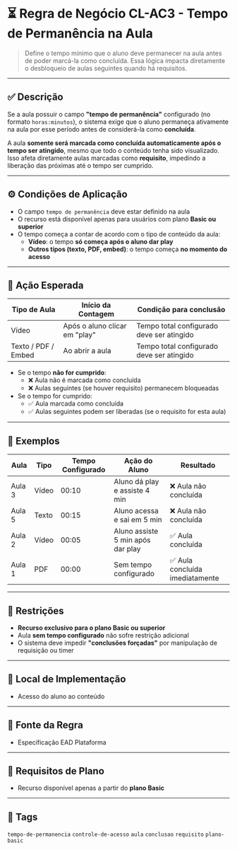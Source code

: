 # ⏳ Regra de Negócio CL-AC3 - Tempo de Permanência na Aula

> Define o tempo mínimo que o aluno deve permanecer na aula antes de poder marcá-la como concluída. Essa lógica impacta diretamente o desbloqueio de aulas seguintes quando há requisitos.

---

## ✅ Descrição

Se a aula possuir o campo **"tempo de permanência"** configurado (no formato `horas:minutos`), o sistema exige que o aluno permaneça ativamente na aula por esse período antes de considerá-la como **concluída**.

A aula **somente será marcada como concluída automaticamente após o tempo ser atingido**, mesmo que todo o conteúdo tenha sido visualizado. Isso afeta diretamente aulas marcadas como **requisito**, impedindo a liberação das próximas até o tempo ser cumprido.

---

## ⚙️ Condições de Aplicação

- O campo `tempo de permanência` deve estar definido na aula
- O recurso está disponível apenas para usuários com plano **Basic ou superior**
- O tempo começa a contar de acordo com o tipo de conteúdo da aula:
  - **Vídeo**: o tempo **só começa após o aluno dar play**
  - **Outros tipos (texto, PDF, embed)**: o tempo começa **no momento do acesso**

---

## 🎯 Ação Esperada

| Tipo de Aula | Início da Contagem | Condição para conclusão |
|--------------|--------------------|--------------------------|
| Vídeo | Após o aluno clicar em "play" | Tempo total configurado deve ser atingido |
| Texto / PDF / Embed | Ao abrir a aula | Tempo total configurado deve ser atingido |

- Se o tempo **não for cumprido**:
  - ❌ Aula não é marcada como concluída
  - ❌ Aulas seguintes (se houver requisito) permanecem bloqueadas
- Se o tempo for cumprido:
  - ✅ Aula marcada como concluída
  - ✅ Aulas seguintes podem ser liberadas (se o requisito for esta aula)

---

## 🧪 Exemplos

| Aula | Tipo | Tempo Configurado | Ação do Aluno | Resultado |
|------|------|-------------------|----------------|-----------|
| Aula 3 | Vídeo | 00:10 | Aluno dá play e assiste 4 min | ❌ Aula não concluída |
| Aula 5 | Texto | 00:15 | Aluno acessa e sai em 5 min | ❌ Aula não concluída |
| Aula 2 | Vídeo | 00:05 | Aluno assiste 5 min após dar play | ✅ Aula concluída |
| Aula 1 | PDF | 00:00 | Sem tempo configurado | ✅ Aula concluída imediatamente |

---

## 🚫 Restrições

- **Recurso exclusivo para o plano Basic ou superior**
- Aula **sem tempo configurado** não sofre restrição adicional
- O sistema deve impedir **"conclusões forçadas"** por manipulação de requisição ou timer

---

## 🧩 Local de Implementação

- Acesso do aluno ao conteúdo

---

## 📄 Fonte da Regra

- Especificação EAD Plataforma

---

## 🔐 Requisitos de Plano

- Recurso disponível apenas a partir do **plano Basic**

---

## 🔗 Tags

`tempo-de-permanencia` `controle-de-acesso` `aula` `conclusao` `requisito` `plano-basic`

